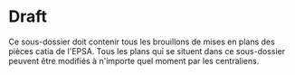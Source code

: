  Draft 
=========

Ce sous-dossier doit contenir tous les brouillons de mises en plans des pièces catia de l'EPSA.
 Tous les plans qui se situent dans ce sous-dossier peuvent être modifiés à n'importe quel moment par les centraliens.
